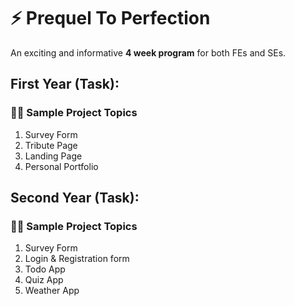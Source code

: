 # :zap: Prequel To Perfection
An exciting and informative **4 week program** for both FEs and SEs.

## First Year (Task):
 
### :beginner::beginner: Sample Project Topics
 1. Survey Form
 2. Tribute Page
 3. Landing Page
 4. Personal Portfolio

## Second Year (Task):
### :beginner::beginner: Sample Project Topics
 1. Survey Form
 2. Login & Registration form
 3. Todo App
 4. Quiz App
 5. Weather App
